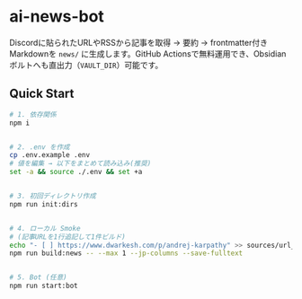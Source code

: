 # ai-news-bot


Discordに貼られたURLやRSSから記事を取得 → 要約 → frontmatter付きMarkdownを `news/` に生成します。GitHub Actionsで無料運用でき、Obsidianボルトへも直出力（`VAULT_DIR`）可能です。


## Quick Start


```bash
# 1. 依存関係
npm i


# 2. .env を作成
cp .env.example .env
# 値を編集 → 以下をまとめて読み込み(推奨)
set -a && source ./.env && set +a


# 3. 初回ディレクトリ作成
npm run init:dirs


# 4. ローカル Smoke
# (記事URLを1行追記して1件ビルド)
echo "- [ ] https://www.dwarkesh.com/p/andrej-karpathy" >> sources/url_inbox.md
npm run build:news -- --max 1 --jp-columns --save-fulltext


# 5. Bot (任意)
npm run start:bot